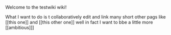 Welcome to the testwiki wiki!

What I want to do is t collaboratively edit and link many short other pags like [[this one]] and [[this other one]] well in fact I want to bbe a little more [[ambitious]]]

